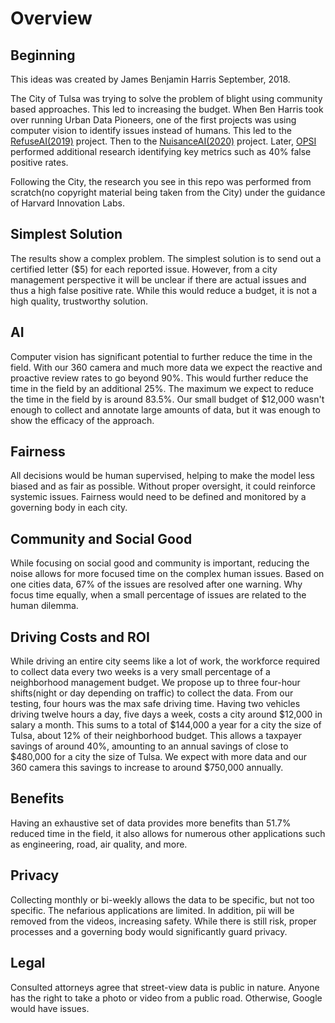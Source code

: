 # Overview
## Beginning
This ideas was created by James Benjamin Harris September, 2018.

The City of Tulsa was trying to solve the problem of blight using community based approaches. This led to increasing the budget. When Ben Harris took over running Urban Data Pioneers, one of the first projects was using computer vision to identify issues instead of humans. This led to the [RefuseAI(2019)](https://www.cityoftulsa.org/media/10643/refuse-artificial-intelligence.pptx) project.  Then to the [NuisanceAI(2020)](https://www.cityoftulsa.org/media/13324/urban-data-pioneers-refuse-project.pdf) project.  Later, [OPSI](https://www.cityoftulsa.org/government/departments/finance/performance-strategy-and-innovation/) performed additional research identifying key metrics such as 40% false positive rates.

Following the City, the research you see in this repo was performed from scratch(no copyright material being taken from the City) under the guidance of Harvard Innovation Labs.

## Simplest Solution
The results show a complex problem.  The simplest solution is to send out a certified letter ($5) for each reported issue. However, from a city management perspective it will be unclear if there are actual issues and thus a high false positive rate.  While this would reduce a budget, it is not a high quality, trustworthy solution.

## AI
Computer vision has significant potential to further reduce the time in the field. With our 360 camera and much more data we expect the reactive and proactive review rates to go beyond 90%.  This would further reduce the time in the field by an additional 25%.  The maximum we expect to reduce the time in the field by is around 83.5%.  Our small budget of $12,000 wasn't enough to collect and annotate large amounts of data, but it was enough to show the efficacy of the approach.

## Fairness
All decisions would be human supervised, helping to make the model less biased and as fair as possible.  Without proper oversight, it could reinforce systemic issues. Fairness would need to be defined and monitored by a governing body in each city.

## Community and Social Good
While focusing on social good and community is important, reducing the noise allows for more focused time on the complex human issues.  Based on one cities data, 67% of the issues are resolved after one warning.  Why focus time equally, when a small percentage of issues are related to the human dilemma.

## Driving Costs and ROI
While driving an entire city seems like a lot of work, the  workforce required to collect data every two weeks is a very small percentage of a neighborhood management budget.  We propose up to three four-hour shifts(night or day depending on traffic) to collect the data. From our testing, four hours was the max safe driving time.  Having two vehicles driving twelve hours a day, five days a week, costs a city around $12,000 in salary a month.  This sums to a total of $144,000 a year for a city the size of Tulsa, about 12% of their neighborhood budget.  This allows a taxpayer savings of around 40%, amounting to an annual savings of close to $480,000 for a city the size of Tulsa. We expect with more data and our 360 camera this savings to increase to around $750,000 annually.

## Benefits
Having an exhaustive set of data provides more benefits than 51.7% reduced time in the field, it also allows for numerous other applications such as engineering, road, air quality, and more.

## Privacy
Collecting monthly or bi-weekly allows the data to be specific, but not too specific. The nefarious applications are limited.  In addition, pii will be removed from the videos, increasing safety.  While there is still risk, proper processes and a governing body would significantly guard privacy.

## Legal
Consulted attorneys agree that street-view data is public in nature.  Anyone has the right to take a photo or video from a public road.  Otherwise, Google would have issues.

